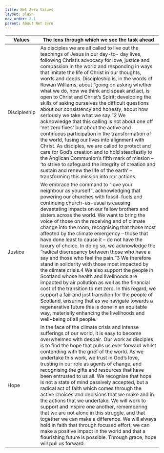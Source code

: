 ```yaml
---
title: Net Zero Values
layout: plain
nav_order: 2.1
parent: About Net Zero
---
```


| Values       | The lens through which we see the task ahead                 |
| ------------ | ------------------------------------------------------------ |
| Discipleship | As disciples we are all called to live out the teachings of Jesus in our day-to- day lives, following Christ’s advocacy for love, justice and compassion in the world and responding in ways that imitate the life of Christ in our thoughts, words and deeds. Discipleship is, in the words of Rowan Williams, about “going on asking whether what we do, how we think and speak and act, is open to Christ and Christ’s Spirit; developing the skills of asking ourselves the difficult questions about our consistency and honesty, about how seriously we take what we say.”2 We acknowledge that this calling is not about one off ‘net zero fixes’ but about the active and continuous participation in the transformation of the world, fusing our lives into alignment with Christ. As disciples, we are called to protect and care for God’s creation and to hold steadfastly to the Anglican Communion’s fifth mark of mission – ‘to strive to safeguard the integrity of creation and sustain and renew the life of the earth’ – transforming this mission into our actions. |
| Justice      | We embrace the command to “love your neighbour as yourself”, acknowledging that powering our churches with fossil-fuels and continuing church-as-usual is causing devastating impacts on our fellow brothers and sisters across the world. We want to bring the voice of those on the receiving end of climate change into the room, recognising that those most affected by the climate emergency – those that have done least to cause it – do not have the luxury of choice. In doing so, we acknowledge the “radical discrepancy between those who have a say and those who feel the pain.”3 We therefore stand in solidarity with those most impacted by the climate crisis.4 We also support the people in Scotland whose health and livelihoods are impacted by air pollution as well as the financial cost of the transition to net zero. In this regard, we support a fair and just transition for the people of Scotland, ensuring that as we navigate towards a regenerative future this is done in an equitable way, materially enhancing the livelihoods and well-being of all people. |
| Hope         | In the face of the climate crisis and intense sufferings of our world, it is easy to become overwhelmed with despair. Our work as disciples is to find the hope that pulls us ever forward whilst contending with the grief of the world. As we undertake this work, we trust in God’s love, trusting in our role as agents of change, and recognising the gifts and resources that have been entrusted to us all. We recognise that hope is not a state of mind passively accepted, but a radical act of faith which comes through the active choices and decisions that we make and in the actions that we undertake. We will work to support and inspire one another, remembering that we are not alone in this struggle, and that together we can make a difference. We will always hold in faith that through focused effort, we can make a positive impact in the world and that a flourishing future is possible. Through grace, hope will pull us forward. |
